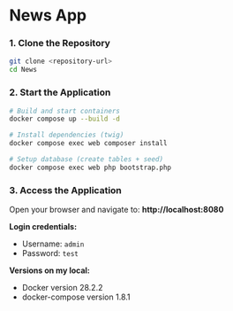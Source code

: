 # News App

### 1. Clone the Repository

```bash
git clone <repository-url>
cd News
```

### 2. Start the Application

```bash
# Build and start containers
docker compose up --build -d

# Install dependencies (twig)
docker compose exec web composer install

# Setup database (create tables + seed)
docker compose exec web php bootstrap.php
```

### 3. Access the Application

Open your browser and navigate to: **http://localhost:8080**

**Login credentials:**
- Username: `admin`
- Password: `test`

**Versions on my local:**
- Docker version 28.2.2
- docker-compose version 1.8.1
